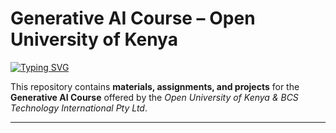 # Generative AI Course – Open University of Kenya 

[![Typing SVG](https://readme-typing-svg.herokuapp.com?font=Roboto+Mono&size=22&duration=3000&pause=1000&color=00F700&width=800&lines=Initializing...;Loading+Generative+AI+Course+Modules;Status:+Ongoing;Access:+Granted)](https://git.io/typing-svg)

This repository contains **materials, assignments, and projects** for the  
**Generative AI Course** offered by the *Open University of Kenya & BCS Technology International Pty Ltd*.  

---
